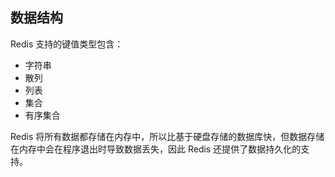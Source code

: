 ## 数据结构

Redis 支持的键值类型包含：

- 字符串
- 散列
- 列表
- 集合
- 有序集合

Redis 将所有数据都存储在内存中，所以比基于硬盘存储的数据库快，但数据存储在内存中会在程序退出时导致数据丢失，因此 Redis 还提供了数据持久化的支持。